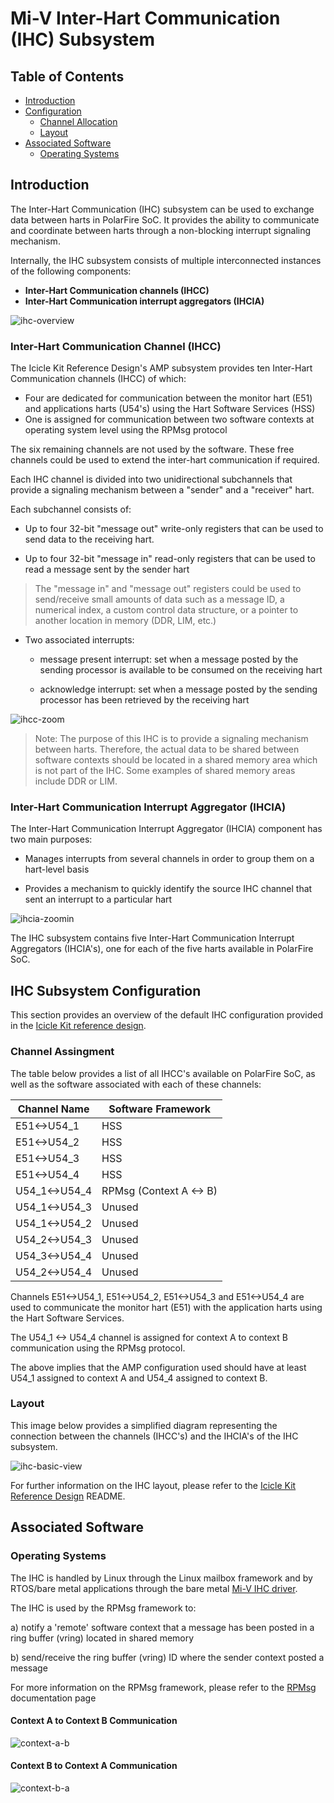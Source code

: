 # Mi-V Inter-Hart Communication (IHC) Subsystem

## Table of Contents
- [Introduction](#ihc-intro)
- [Configuration](#ihc-config)
    - [Channel Allocation](#ihc-alloc)
    - [Layout](#ihc-layout)
- [Associated Software](#ihc-software)
    - [Operating Systems](#ihc-os)

## Introduction <a name="ihc-intro"></a>

The Inter-Hart Communication (IHC) subsystem can be used to exchange data between harts in PolarFire SoC. It provides the ability to communicate and coordinate between harts through a non-blocking interrupt signaling mechanism. 

Internally, the IHC subsystem consists of multiple interconnected instances of the following components:

- **Inter-Hart Communication channels (IHCC)**
- **Inter-Hart Communication interrupt aggregators (IHCIA)**

![ihc-overview](images/ihc-overview.png)
### Inter-Hart Communication Channel (IHCC)

The Icicle Kit Reference Design's AMP subsystem provides ten Inter-Hart Communication channels (IHCC) of which:

- Four are dedicated for communication between the monitor hart (E51) and applications harts (U54's) using the Hart Software Services (HSS) 
- One is assigned for communication between two software contexts at operating system level using the RPMsg protocol

The six remaining channels are not used by the software. These free channels could be used to extend the inter-hart communication if required.

Each IHC channel is divided into two unidirectional subchannels that provide a signaling mechanism between a "sender" and a "receiver" hart. 

Each subchannel consists of:

- Up to four 32-bit "message out" write-only registers that can be used to send data to the receiving hart.

- Up to four 32-bit "message in" read-only registers that can be used to read a message sent by the sender hart

> The "message in" and "message out" registers could be used to send/receive small amounts of data such as a message ID, a numerical index, a custom control data structure, or a pointer to another location in memory (DDR, LIM, etc.)

- Two associated interrupts:
    - message present interrupt: set when a message posted by the sending processor is available to be consumed on the receiving hart

    - acknowledge interrupt: set when a message posted by the sending processor has been retrieved by the receiving hart

![ihcc-zoom](images/ihcc-zoom.png)

> Note: The purpose of this IHC is to provide a signaling mechanism between harts. Therefore, the actual data to be shared between software contexts should be located in a shared memory area which is not part of the IHC. Some examples of shared memory areas include DDR or LIM.

### Inter-Hart Communication Interrupt Aggregator (IHCIA)

The Inter-Hart Communication Interrupt Aggregator (IHCIA) component has two main purposes:

- Manages interrupts from several channels in order to group them on a hart-level basis

- Provides a mechanism to quickly identify the source IHC channel that sent an interrupt to a particular hart


![ihcia-zoomin](images/ihcia-zoom.png)

The IHC subsystem contains five Inter-Hart Communication Interrupt Aggregators (IHCIA's), one for each of the five harts available in PolarFire SoC.

## IHC Subsystem Configuration <a name="ihc-config"></a>

This section provides an overview of the default IHC configuration provided in the [Icicle Kit reference design](https://github.com/polarfire-soc/icicle-kit-reference-design).

### Channel Assingment <a name="ihc-alloc"></a>

The table below provides a list of all IHCC's available on PolarFire SoC, as well as the software associated with each of these channels:

| Channel Name     | Software Framework     |
|-------------     |------------------------|
| E51<->U54_1      | HSS                    |
| E51<->U54_2      | HSS                    |
| E51<->U54_3      | HSS                    |
| E51<->U54_4      | HSS                    |
| U54_1<->U54_4    | RPMsg (Context A <-> B)|
| U54_1<->U54_3    | Unused                 |
| U54_1<->U54_2    | Unused                 |
| U54_2<->U54_3    | Unused                 |
| U54_3<->U54_4    | Unused                 |
| U54_2<->U54_4    | Unused                 |

Channels E51<->U54_1, E51<->U54_2, E51<->U54_3 and E51<->U54_4 are used to communicate the monitor hart (E51) with the application harts using the Hart Software Services.

The U54_1 <-> U54_4 channel is assigned for context A to context B communication using the RPMsg protocol.

The above implies that the AMP configuration used should have at least U54_1 assigned to context A and U54_4 assigned to context B.

### Layout <a name="ihc-layout"></a>

This image below provides a simplified diagram representing the connection between the channels (IHCC's) and the IHCIA's of the IHC subsystem.

![ihc-basic-view](images/ihc-animation.gif)

For further information on the IHC layout, please refer to the [Icicle Kit Reference Design](https://github.com/polarfire-soc/icicle-kit-reference-design) README.

## Associated Software <a name="ihc-software"></a>

### Operating Systems <a name="ihc-os"></a>

The IHC is handled by Linux through the Linux mailbox framework and by RTOS/bare metal applications through the bare metal [Mi-V IHC driver]().

The IHC is used by the RPMsg framework to:

a) notify a 'remote' software context that a message has been posted in a ring buffer (vring) located in shared memory

b) send/receive the ring buffer (vring) ID where the sender context posted a message

For more information on the RPMsg framework, please refer to the [RPMsg](https://github.com/polarfire-soc/polarfire-soc-documentation/blob/master/asymmetric-multiprocessing/rpmsg.md) documentation page

#### Context A to Context B Communication 

![context-a-b](images/ihc-rpmsg-a-b.png)


#### Context B to Context A Communication 

![context-b-a](images/ihc-rpmsg-b-a.png)
